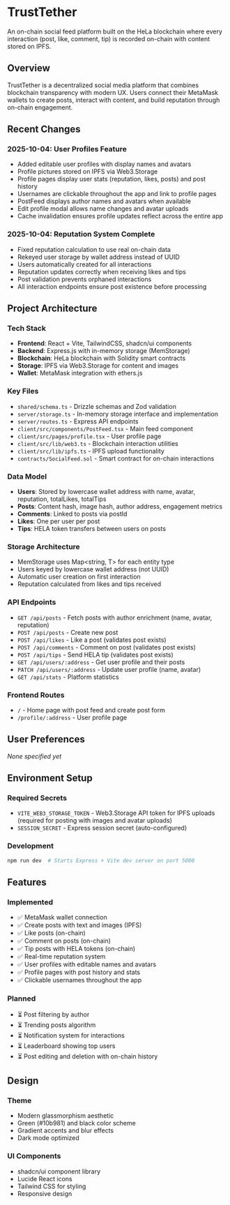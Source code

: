 # TrustTether

An on-chain social feed platform built on the HeLa blockchain where every interaction (post, like, comment, tip) is recorded on-chain with content stored on IPFS.

## Overview

TrustTether is a decentralized social media platform that combines blockchain transparency with modern UX. Users connect their MetaMask wallets to create posts, interact with content, and build reputation through on-chain engagement.

## Recent Changes

### 2025-10-04: User Profiles Feature
- Added editable user profiles with display names and avatars
- Profile pictures stored on IPFS via Web3.Storage
- Profile pages display user stats (reputation, likes, posts) and post history
- Usernames are clickable throughout the app and link to profile pages
- PostFeed displays author names and avatars when available
- Edit profile modal allows name changes and avatar uploads
- Cache invalidation ensures profile updates reflect across the entire app

### 2025-10-04: Reputation System Complete
- Fixed reputation calculation to use real on-chain data
- Rekeyed user storage by wallet address instead of UUID
- Users automatically created for all interactions
- Reputation updates correctly when receiving likes and tips
- Post validation prevents orphaned interactions
- All interaction endpoints ensure post existence before processing

## Project Architecture

### Tech Stack
- **Frontend**: React + Vite, TailwindCSS, shadcn/ui components
- **Backend**: Express.js with in-memory storage (MemStorage)
- **Blockchain**: HeLa blockchain with Solidity smart contracts
- **Storage**: IPFS via Web3.Storage for content and images
- **Wallet**: MetaMask integration with ethers.js

### Key Files
- `shared/schema.ts` - Drizzle schemas and Zod validation
- `server/storage.ts` - In-memory storage interface and implementation
- `server/routes.ts` - Express API endpoints
- `client/src/components/PostFeed.tsx` - Main feed component
- `client/src/pages/profile.tsx` - User profile page
- `client/src/lib/web3.ts` - Blockchain interaction utilities
- `client/src/lib/ipfs.ts` - IPFS upload functionality
- `contracts/SocialFeed.sol` - Smart contract for on-chain interactions

### Data Model
- **Users**: Stored by lowercase wallet address with name, avatar, reputation, totalLikes, totalTips
- **Posts**: Content hash, image hash, author address, engagement metrics
- **Comments**: Linked to posts via postId
- **Likes**: One per user per post
- **Tips**: HELA token transfers between users on posts

### Storage Architecture
- MemStorage uses Map<string, T> for each entity type
- Users keyed by lowercase wallet address (not UUID)
- Automatic user creation on first interaction
- Reputation calculated from likes and tips received

### API Endpoints
- `GET /api/posts` - Fetch posts with author enrichment (name, avatar, reputation)
- `POST /api/posts` - Create new post
- `POST /api/likes` - Like a post (validates post exists)
- `POST /api/comments` - Comment on post (validates post exists)
- `POST /api/tips` - Send HELA tip (validates post exists)
- `GET /api/users/:address` - Get user profile and their posts
- `PATCH /api/users/:address` - Update user profile (name, avatar)
- `GET /api/stats` - Platform statistics

### Frontend Routes
- `/` - Home page with post feed and create post form
- `/profile/:address` - User profile page

## User Preferences

*None specified yet*

## Environment Setup

### Required Secrets
- `VITE_WEB3_STORAGE_TOKEN` - Web3.Storage API token for IPFS uploads (required for posting with images and avatar uploads)
- `SESSION_SECRET` - Express session secret (auto-configured)

### Development
```bash
npm run dev  # Starts Express + Vite dev server on port 5000
```

## Features

### Implemented
- ✅ MetaMask wallet connection
- ✅ Create posts with text and images (IPFS)
- ✅ Like posts (on-chain)
- ✅ Comment on posts (on-chain)
- ✅ Tip posts with HELA tokens (on-chain)
- ✅ Real-time reputation system
- ✅ User profiles with editable names and avatars
- ✅ Profile pages with post history and stats
- ✅ Clickable usernames throughout the app

### Planned
- ⏳ Post filtering by author
- ⏳ Trending posts algorithm
- ⏳ Notification system for interactions
- ⏳ Leaderboard showing top users
- ⏳ Post editing and deletion with on-chain history

## Design

### Theme
- Modern glassmorphism aesthetic
- Green (#10b981) and black color scheme
- Gradient accents and blur effects
- Dark mode optimized

### UI Components
- shadcn/ui component library
- Lucide React icons
- Tailwind CSS for styling
- Responsive design
